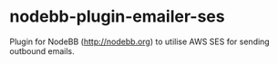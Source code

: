 # nodebb-plugin-emailer-ses
Plugin for NodeBB (http://nodebb.org) to utilise AWS SES for sending outbound emails.
